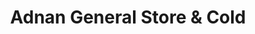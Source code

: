 ---
title: "Adnan General Store & Cold"
url: /karachi/adnan-general-store-and-cold/
shop: general
---